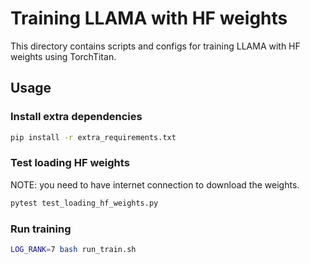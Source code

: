 # Training LLAMA with HF weights

This directory contains scripts and configs for training LLAMA with HF weights using TorchTitan.

## Usage

### Install extra dependencies

```bash
pip install -r extra_requirements.txt
```

### Test loading HF weights

NOTE: you need to have internet connection to download the weights.
```bash
pytest test_loading_hf_weights.py
```

### Run training

```bash
LOG_RANK=7 bash run_train.sh
```
